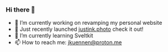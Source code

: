 ### Hi there 👋

- 🔭 I’m currently working on revamping my personal website
- 🎉 Just recently launched [justink.photo](https://www.justink.photo) check it out!
- 🌱 I’m currently learning Sveltkit
- 📫 How to reach me: jkuennen@proton.me
